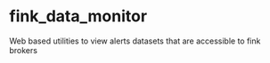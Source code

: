 # fink_data_monitor
Web based utilities to view alerts datasets that are accessible to fink brokers
